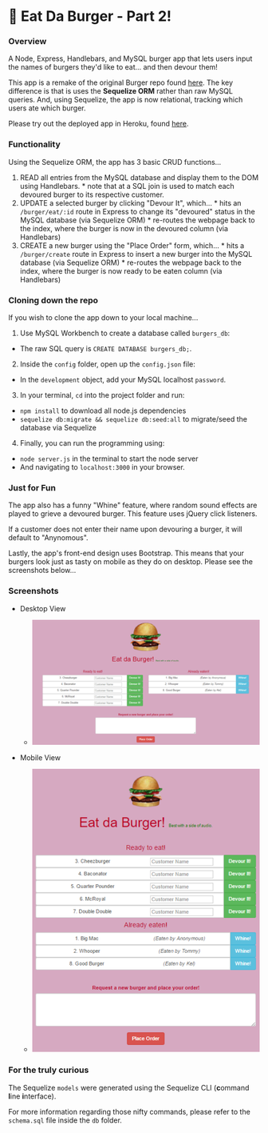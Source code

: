 # :hamburger: Eat Da Burger - Part 2!


### Overview
A Node, Express, Handlebars, and MySQL burger app that lets users input the names of burgers they'd like to eat... and then devour them!

This app is a remake of the original Burger repo found [here](https://github.com/tomtom28/burger). 
The key difference is that is uses the **Sequelize ORM** rather than raw MySQL queries.
And, using Sequelize, the app is now relational, tracking which users ate which burger.

Please try out the deployed app in Heroku, found [here](http://eat-da-burgerz-2.herokuapp.com).


### Functionality
Using the Sequelize ORM, the app has 3 basic CRUD functions...
  1. READ all entries from the MySQL database and display them to the DOM using Handlebars.
    * note that at a SQL join is used to match each devoured burger to its respective customer. 
  2. UPDATE a selected burger by clicking "Devour It", which...
    * hits an `/burger/eat/:id` route in Express to change its "devoured" status in the MySQL database (via Sequelize ORM)
    * re-routes the webpage back to the index, where the burger is now in the devoured column (via Handlebars)
  3. CREATE a new burger using the "Place Order" form, which...
    * hits a `/burger/create` route in Express to insert a new burger into the MySQL database (via Sequelize ORM)
    * re-routes the webpage back to the index, where the burger is now ready to be eaten column (via Handlebars)


### Cloning down the repo
If you wish to clone the app down to your local machine...

1. Use MySQL Workbench to create a database called `burgers_db`:
  * The raw SQL query is `CREATE DATABASE burgers_db;`.
2. Inside the `config` folder, open up the `config.json` file:
  * In the `development` object, add your MySQL localhost `password`.
3. In your terminal, `cd` into the project folder and run:
  * `npm install` to download all node.js dependencies
  * `sequelize db:migrate && sequelize db:seed:all` to migrate/seed the database via Sequelize
4. Finally, you can run the programming using:
  * `node server.js` in the terminal to start the node server
  * And navigating to `localhost:3000` in your browser.


### Just for Fun
The app also has a funny "Whine" feature, where random sound effects are played to grieve a devoured burger. This feature uses jQuery click listeners.

If a customer does not enter their name upon devouring a burger, it will default to "Anynomous".

Lastly, the app's front-end design uses Bootstrap. This means that your burgers look just as tasty on mobile as they do on desktop. Please see the screenshots below...


### Screenshots
- Desktop View
  * ![Full Size](/screenshots/fullsize.png)


- Mobile View
  * ![Mobile Size](/screenshots/mobile.png)


### For the truly curious
The Sequelize `models` were generated using the Sequelize CLI (**c**ommand **l**ine **i**nterface).

For more information regarding those nifty commands, please refer to the `schema.sql` file inside the `db` folder.